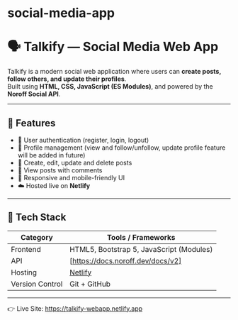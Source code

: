 # social-media-app
# 🗣️ Talkify — Social Media Web App

Talkify is a modern social web application where users can **create posts, follow others, and update their profiles**.  
Built using **HTML, CSS, JavaScript (ES Modules)**, and powered by the **Noroff Social API**.

---

## 🚀 Features

- 🔐 User authentication (register, login, logout)
- 👤 Profile management (view and follow/unfollow, update profile feature will be added in future)
- 📝 Create, edit, update and delete posts
- 💬 View posts with comments
- 📱 Responsive and mobile-friendly UI
- ☁️ Hosted live on **Netlify**

---

## 🧩 Tech Stack

| Category | Tools / Frameworks |
|-----------|--------------------|
| Frontend | HTML5, Bootstrap 5, JavaScript (Modules) |
| API | [https://docs.noroff.dev/docs/v2] |
| Hosting | [Netlify](https://www.netlify.com/) |
| Version Control | Git + GitHub |

---

👉 Live Site: https://talkify-webapp.netlify.app

